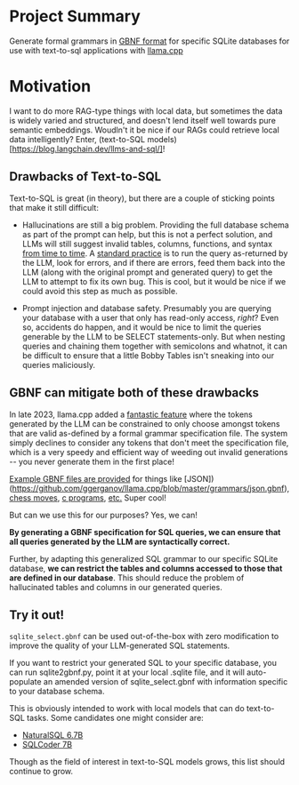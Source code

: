 # Project Summary
Generate formal grammars in [GBNF format](https://github.com/ggerganov/llama.cpp/blob/master/grammars/README.md) for specific SQLite databases for use with text-to-sql applications with [llama.cpp](https://github.com/ggerganov/llama.cpp)

# Motivation
I want to do more RAG-type things with local data, but sometimes the data is widely varied and structured, and doesn't lend itself well towards pure semantic embeddings. Woudln't it be nice if our RAGs could retrieve local data intelligently? Enter, (text-to-SQL models)[https://blog.langchain.dev/llms-and-sql/]!

## Drawbacks of Text-to-SQL
Text-to-SQL is great (in theory), but there are a couple of sticking points that make it still difficult:

* Hallucinations are still a big problem. Providing the full database schema as part of the prompt can help, but this is not a perfect solution, and LLMs will still suggest invalid tables, columns, functions, and syntax [from time to time](https://www.chatdb.ai/post/naturalsql-vs-sqlcoder-for-text-to-sql#sqlcoder-(failed-%E2%9D%8C)). A [standard practice](https://patterns.app/blog/2023-01-18-crunchbot-sql-analyst-gpt?ref=blog.langchain.dev) is to run the query as-returned by the LLM, look for errors, and if there are errors, feed them back into the LLM (along with the original prompt and generated query) to get the LLM to attempt to fix its own bug. This is cool, but it would be nice if we could avoid this step as much as possible.

* Prompt injection and database safety. Presumably you are querying your database with a user that only has read-only access, *right*? Even so, accidents do happen, and it would be nice to limit the queries generable by the LLM to be SELECT statements-only. But when nesting queries and chaining them together with semicolons and whatnot, it can be difficult to ensure that a little Bobby Tables isn't sneaking into our queries maliciously.

## GBNF can mitigate both of these drawbacks

In late 2023, llama.cpp added a [fantastic feature](https://buduroiu.com/blog/llm-grammars-gbnf/) where the tokens generated by the LLM can be constrained to only choose amongst tokens that are valid as-defined by a formal grammar specification file. The system simply declines to consider any tokens that don't meet the specification file, which is a very speedy and efficient way of weeding out invalid generations -- you never generate them in the first place!

[Example GBNF files are provided](https://github.com/ggerganov/llama.cpp/tree/master/grammars) for things like [JSON])(https://github.com/ggerganov/llama.cpp/blob/master/grammars/json.gbnf), [chess moves](https://github.com/ggerganov/llama.cpp/blob/master/grammars/chess.gbnf), [c programs](https://github.com/ggerganov/llama.cpp/blob/master/grammars/chess.gbnf), [etc.](https://github.com/ggerganov/llama.cpp/blob/master/grammars/arithmetic.gbnf) Super cool!

But can we use this for our purposes? Yes, we can!

**By generating a GBNF specification for SQL queries, we can ensure that all queries generated by the LLM are syntactically correct.**

Further, by adapting this generalized SQL grammar to our specific SQLite database, **we can restrict the tables and columns accessed to those that are defined in our database**. This should reduce the problem of hallucinated tables and columns in our generated queries.


## Try it out!

`sqlite_select.gbnf` can be used out-of-the-box with zero modification to improve the quality of your LLM-generated SQL statements.

If you want to restrict your generated SQL to your specific database, you can run sqlite2gbnf.py, point it at your local .sqlite file, and it will auto-populate an amended version of sqlite_select.gbnf with information specific to your database schema.

This is obviously intended to work with local models that can do text-to-SQL tasks. Some candidates one might consider are:

* [NaturalSQL 6.7B](https://huggingface.co/cfahlgren1/NaturalSQL-6.7B-v0)
* [SQLCoder 7B](https://huggingface.co/defog/sqlcoder-7b)

Though as the field of interest in text-to-SQL models grows, this list should continue to grow.